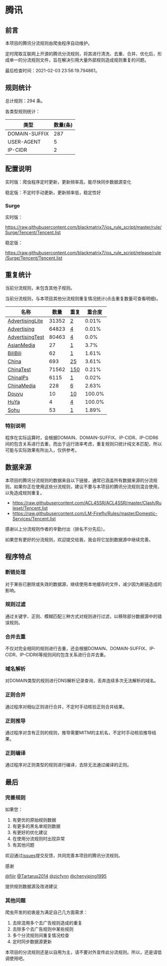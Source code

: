 # 腾讯

## 前言

本项目的腾讯分流规则由爬虫程序自动维护。

定时爬取互联网上开源的腾讯分流规则，将其进行清洗、去重、合并、优化后，形成单一的分流规则文件，旨在解决引用大量外部规则造成规则重复的问题。



最后检查时间：2021-02-03 23:56:19.794861。

## 规则统计

总计规则：294 条。

各类型规则统计：

| 类型 | 数量(条) |
| ---- | ---- |
| DOMAIN-SUFFIX | 287 |
| USER-AGENT | 5 |
| IP-CIDR | 2 |
## 配置说明

实时版：爬虫程序定时更新，更新频率高，能尽快同步数据源变化

稳定版：不定时手动更新，更新频率低，稳定性好

### Surge 
实时版：

https://raw.githubusercontent.com/blackmatrix7/ios_rule_script/master/rule/Surge/Tencent/Tencent.list

稳定版：

https://raw.githubusercontent.com/blackmatrix7/ios_rule_script/release/rule/Surge/Tencent/Tencent.list

## 重复统计


当前分流规则，未包含其他子规则。


当前分流规则，与本项目其他分流规则重复情况统计(点击重复数量可查看明细)。



| 名称 | 数量 | 重复 | 重合度 |
| ---- | ---- | ---- | ------ |
|  [AdvertisingLite](https://github.com/blackmatrix7/ios_rule_script/tree/master/rule/Surge/AdvertisingLite)    | 31352   | [2](https://raw.githubusercontent.com/blackmatrix7/ios_rule_script/master/rule/Surge/Tencent/腾讯_Repeat.list)   |   0.01% |
|  [Advertising](https://github.com/blackmatrix7/ios_rule_script/tree/master/rule/Surge/Advertising)    | 64823   | [4](https://raw.githubusercontent.com/blackmatrix7/ios_rule_script/master/rule/Surge/Tencent/腾讯_Repeat.list)   |   0.01% |
|  [AdvertisingTest](https://github.com/blackmatrix7/ios_rule_script/tree/master/rule/Surge/AdvertisingTest)    | 80463   | [4](https://raw.githubusercontent.com/blackmatrix7/ios_rule_script/master/rule/Surge/Tencent/腾讯_Repeat.list)   |   0.0% |
|  [AsianMedia](https://github.com/blackmatrix7/ios_rule_script/tree/master/rule/Surge/AsianMedia)    | 27   | [1](https://raw.githubusercontent.com/blackmatrix7/ios_rule_script/master/rule/Surge/Tencent/腾讯_Repeat.list)   |   3.7% |
|  [BiliBili](https://github.com/blackmatrix7/ios_rule_script/tree/master/rule/Surge/BiliBili)    | 62   | [1](https://raw.githubusercontent.com/blackmatrix7/ios_rule_script/master/rule/Surge/Tencent/腾讯_Repeat.list)   |   1.61% |
|  [China](https://github.com/blackmatrix7/ios_rule_script/tree/master/rule/Surge/China)    | 693   | [25](https://raw.githubusercontent.com/blackmatrix7/ios_rule_script/master/rule/Surge/Tencent/腾讯_Repeat.list)   |   3.61% |
|  [ChinaTest](https://github.com/blackmatrix7/ios_rule_script/tree/master/rule/Surge/ChinaTest)    | 71562   | [150](https://raw.githubusercontent.com/blackmatrix7/ios_rule_script/master/rule/Surge/Tencent/腾讯_Repeat.list)   |   0.21% |
|  [ChinaIPs](https://github.com/blackmatrix7/ios_rule_script/tree/master/rule/Surge/ChinaIPs)    | 6115   | [1](https://raw.githubusercontent.com/blackmatrix7/ios_rule_script/master/rule/Surge/Tencent/腾讯_Repeat.list)   |   0.02% |
|  [ChinaMedia](https://github.com/blackmatrix7/ios_rule_script/tree/master/rule/Surge/ChinaMedia)    | 228   | [6](https://raw.githubusercontent.com/blackmatrix7/ios_rule_script/master/rule/Surge/Tencent/腾讯_Repeat.list)   |   2.63% |
|  [Douyu](https://github.com/blackmatrix7/ios_rule_script/tree/master/rule/Surge/Douyu)    | 10   | [10](https://raw.githubusercontent.com/blackmatrix7/ios_rule_script/master/rule/Surge/Tencent/腾讯_Repeat.list)   |   100.0% |
|  [HuYa](https://github.com/blackmatrix7/ios_rule_script/tree/master/rule/Surge/HuYa)    | 4   | [4](https://raw.githubusercontent.com/blackmatrix7/ios_rule_script/master/rule/Surge/Tencent/腾讯_Repeat.list)   |   100.0% |
|  [Sohu](https://github.com/blackmatrix7/ios_rule_script/tree/master/rule/Surge/Sohu)    | 53   | [1](https://raw.githubusercontent.com/blackmatrix7/ios_rule_script/master/rule/Surge/Tencent/腾讯_Repeat.list)   |   1.89% |
### 特别说明
程序在实际运算时，会根据DOMAIN、DOMAIN-SUFFIX、IP-CIDR、IP-CIDR6间的包含关系进行去重，而出于运行效率考虑，重复规则只统计纯文本匹配，所以可能与实际效果有所出入，仅供参考。

## 数据来源

本项目的腾讯分流规则的数据来自以下链接，通常已涵盖所有数据来源的分流规则。如果你正在使用这些分流规则，建议不要与本项目的腾讯分流规则混合使用，以免造成规则重复。

- https://raw.githubusercontent.com/ACL4SSR/ACL4SSR/master/Clash/Ruleset/Tencent.list
- https://raw.githubusercontent.com/LM-Firefly/Rules/master/Domestic-Services/Tencent.list


感谢以上分流规则作者的辛勤付出（排名不分先后）。

如果您有更好的分流规则，欢迎提交给我，我会将它加到数据源中继续完善。

## 程序特点

### 断链处理

对于某些已删除或失效的数据源，继续使用本地缓存的文件，减少因为断链造成的影响。

### 规则过滤

通过关键字、正则、模糊匹配三种方式对规则进行过滤，以移除部分数据源中的错误规则。

### 合并去重

不仅对完全相同的规则进行去重，还会根据DOMAIN、DOMAIN-SUFFIX、IP-CIDR、IP-CIDR6等规则间的包含关系进行合并去重。

### 域名解析

对DOMAIN类型的规则进行DNS解析记录查询，丢弃连续多次无法解析的域名。

### 正则合并

通过程序对相似正则进行合并，不定时手动核验正则合并结果。

### 正则推导

通过程序对含有正则的规则，推导需要MITM的主机名，不定时手动核验推导结果。

### 正则编译

通过程序对正则类型的规则进行编译，去除无法通过编译的正则。

## 最后

### 完善规则

如果您：

1. 有更优的原始规则数据
2. 有更多的黑名单规则数据
3. 有更好的优化建议
4. 在使用分流规则时出现异常
5. 有其他问题

欢迎通过[issues](https://github.com/blackmatrix7/ios_rule_script/issues/new)提交反馈，共同完善本项目的腾讯分流规则。

感谢

[@fiiir](https://github.com/fiiir) [@Tartarus2014](https://github.com/Tartarus2014) [@zjcfynn](https://github.com/zjcfynn) [@chenyiping1995](https://github.com/chenyiping1995) 

提供规则数据源及改进建议

### 其他问题

爬虫开发的初衷是为满足自己几方面需求：

1. 去除混用多个去广告规则造成的重复
2. 去除多个去广告规则中某些规则
3. 多个分流规则间重复情况检查
4. 定时同步数据源更新

本项目的分流规则还是以自用为主，请不要对外宣传此分流规则。所以，还是请低调使用吧。
